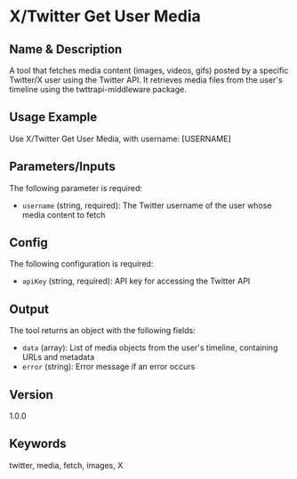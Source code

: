 # X/Twitter Get User Media

## Name & Description
A tool that fetches media content (images, videos, gifs) posted by a specific Twitter/X user using the Twitter API. It retrieves media files from the user's timeline using the twttrapi-middleware package.

## Usage Example
Use X/Twitter Get User Media, with username: [USERNAME]

## Parameters/Inputs
The following parameter is required:
- `username` (string, required): The Twitter username of the user whose media content to fetch

## Config
The following configuration is required:
- `apiKey` (string, required): API key for accessing the Twitter API

## Output
The tool returns an object with the following fields:
- `data` (array): List of media objects from the user's timeline, containing URLs and metadata
- `error` (string): Error message if an error occurs

## Version
1.0.0

## Keywords
twitter, media, fetch, images, X

